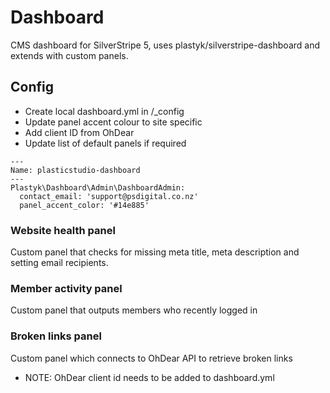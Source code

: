 # Dashboard

CMS dashboard for SilverStripe 5, uses plastyk/silverstripe-dashboard and extends with custom panels.

## Config
- Create local dashboard.yml in /_config
- Update panel accent colour to site specific
- Add client ID from OhDear
- Update list of default panels if required
```
---
Name: plasticstudio-dashboard
---
Plastyk\Dashboard\Admin\DashboardAdmin:
  contact_email: 'support@psdigital.co.nz'
  panel_accent_color: '#14e885'
```

### Website health panel
Custom panel that checks for missing meta title, meta description and setting email recipients.

### Member activity panel
Custom panel that outputs members who recently logged in

### Broken links panel
Custom panel which connects to OhDear API to retrieve broken links
- NOTE: OhDear client id needs to be added to dashboard.yml
